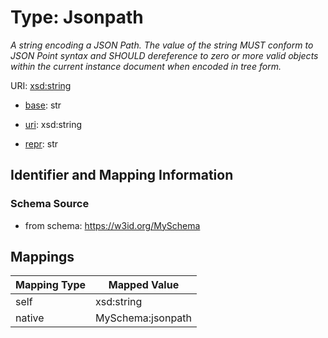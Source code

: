 # Type: Jsonpath




_A string encoding a JSON Path. The value of the string MUST conform to JSON Point syntax and SHOULD dereference to zero or more valid objects within the current instance document when encoded in tree form._



URI: [xsd:string](http://www.w3.org/2001/XMLSchema#string)

* [base](https://w3id.org/linkml/base): str

* [uri](https://w3id.org/linkml/uri): xsd:string

* [repr](https://w3id.org/linkml/repr): str








## Identifier and Mapping Information







### Schema Source


* from schema: https://w3id.org/MySchema




## Mappings

| Mapping Type | Mapped Value |
| ---  | ---  |
| self | xsd:string |
| native | MySchema:jsonpath |



